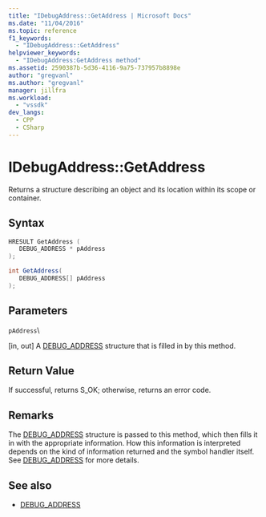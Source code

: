 ```yaml
---
title: "IDebugAddress::GetAddress | Microsoft Docs"
ms.date: "11/04/2016"
ms.topic: reference
f1_keywords:
  - "IDebugAddress::GetAddress"
helpviewer_keywords:
  - "IDebugAddress:GetAddress method"
ms.assetid: 2590387b-5d36-4116-9a75-737957b8898e
author: "gregvanl"
ms.author: "gregvanl"
manager: jillfra
ms.workload:
  - "vssdk"
dev_langs:
  - CPP
  - CSharp
---
```

# IDebugAddress::GetAddress
Returns a structure describing an object and its location within its scope or container.

## Syntax

```cpp
HRESULT GetAddress (
   DEBUG_ADDRESS * pAddress
);
```

```csharp
int GetAddress(
   DEBUG_ADDRESS[] pAddress
);
```

## Parameters
 `pAddress`\

 [in, out] A [DEBUG_ADDRESS](../../../extensibility/debugger/reference/debug-address.md) structure that is filled in by this method.

## Return Value
 If successful, returns S_OK; otherwise, returns an error code.

## Remarks
 The [DEBUG_ADDRESS](../../../extensibility/debugger/reference/debug-address.md) structure is passed to this method, which then fills it in with the appropriate information. How this information is interpreted depends on the kind of information returned and the symbol handler itself. See [DEBUG_ADDRESS](../../../extensibility/debugger/reference/debug-address.md) for more details.

## See also
- [DEBUG_ADDRESS](../../../extensibility/debugger/reference/debug-address.md)